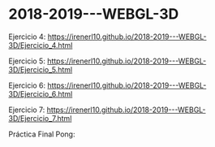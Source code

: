 # 2018-2019---WEBGL-3D
Ejercicio 4: https://irenerl10.github.io/2018-2019---WEBGL-3D/Ejercicio_4.html

Ejercicio 5: https://irenerl10.github.io/2018-2019---WEBGL-3D/Ejercicio_5.html

Ejercicio 6: https://irenerl10.github.io/2018-2019---WEBGL-3D/Ejercicio_6.html

Ejercicio 7: https://irenerl10.github.io/2018-2019---WEBGL-3D/Ejercicio_7.html

Práctica Final Pong:
